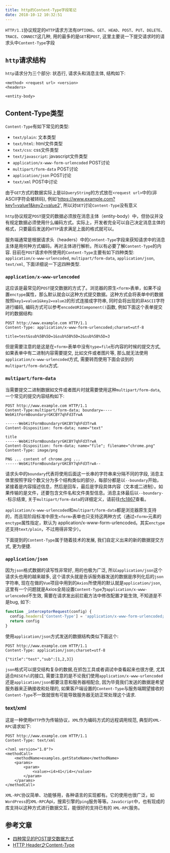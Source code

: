 ```yaml
---
title: http的Content-Type字段笔记
date: 2018-10-12 10:32:51
---
```


`HTTP/1.1`协议规定的`HTTP`请求方法有`OPTIONS`、`GET`、`HEAD`、`POST`、`PUT`、`DELETE`、`TRACE`、`CONNECT`这几种, 用的最多的是`GET`和`POST`, 这里主要说一下提交请求时的请求头中`Content-Type`字段
<!-- more -->

## `http`请求结构

`http`请求分为三个部分: 状态行, 请求头和消息主体, 结构如下:

```
<method> <request url> <version>
<headers>

<entity-body>
```

## Content-Type类型

`Content-Type`有如下常见的类型:

- `text/plain`: 文本类型
- `text/html`: html文件类型
- `text/css`: css文件类型
- `text/javascript`: javascript文件类型
- `application/x-www-form-urlencoded` POST讨论
- `multipart/form-data` POST讨论
- `application/json` POST讨论
- `text/xml` POST中讨论

由于`GET`方式的数据实际上是以`QueryString`的方式放在`<request url>`中的(非ASCII字符会被转码), 例如'<https://www.example.com?key1=value1&key2=value2>', 所以对`GET`讨论`Content-Type`没有意义

`http`协议规定`POST`提交的数据必须放在消息主体（entity-body）中，但协议并没有规定数据必须使用什么编码方式。实际上，开发者完全可以自己决定消息主体的格式，只要最后发送的`HTTP`请求满足上面的格式就可以。

服务端通常是根据请求头（headers）中的`Content-Type`字段来获知请求中的消息主体是用何种方式编码，再对主体进行解析。所以有必要了解`Content-Type`的内容. 目前在`POST`请求中所使用的`Content-Type`主要有如下四种类型: `application/x-www-urlencoded`, `multipart/form-data`, `application/json`, `text/xml`, 下面详细说一下这四种类型.

### `application/x-www-urlencoded`

这应该是最常见的`POST`提交数据的方式了。浏览器的原生`<form>`表单，如果不设置`enctype`属性，那么默认就会以这种方式提交数据。这种方式会将表单中的数据按照`key1=value1&key2=value2`的形式连接成字符串, 同时会将出现的非`ASCII`字符进行编码, 编码方式可以参考`encodeURIComponent()`函数, 例如下面这个表单提交时的数据结构:

```
POST http://www.example.com HTTP/1.1
Content-Type: application/x-www-form-urlencoded;charset=utf-8

title=test&sub%5B%5D=1&sub%5B%5D=2&sub%5B%5D=3
```

但是需要注意的是这是在`<form>`表单中没有`type=file`形内容的时候的提交方式, 如果表单中有二进制内容需要提交, 比如文件或者图片等, 那么就无法使用`application/x-www-urlencoded`方式, 需要转而使用下面会谈到的`multipart/form-data`方式.

### `multipart/form-data`

当需要提交二进制数据如文件或者图片时就需要使用这种`multipart/form-data`, 一个常见的提交内容结构如下:

```
POST http://www.example.com HTTP/1.1
Content-Type:multipart/form-data; boundary=----WebKitFormBoundaryrGKCBY7qhFd3TrwA

------WebKitFormBoundaryrGKCBY7qhFd3TrwA
Content-Disposition: form-data; name="text"

title
------WebKitFormBoundaryrGKCBY7qhFd3TrwA
Content-Disposition: form-data; name="file"; filename="chrome.png"
Content-Type: image/png

PNG ... content of chrome.png ...
------WebKitFormBoundaryrGKCBY7qhFd3TrwA--
```

请求头中的`boundary`代表将使用后面这一长串的字符串来分隔不同的字段, 消息主体里按照字段个数又分为多个结构类似的部分，每部分都是以`--boundary`开始，紧接着是内容描述信息，然后是回车，最后是字段具体内容（文本或二进制）。如果传输的是文件，还要包含文件名和文件类型信息。消息主体最后以`--boundary--`标示结束, 关于`multipart/form-data`的详细定义，请前往[rfc1867](http://www.ietf.org/rfc/rfc1867.txt)查看。

`application/x-www-urlencoded`和`multipart/form-data`都是浏览器原生支持的，而且现阶段标准中原生`<form>`表单也只支持这两种方式（通过`<form>`元素的`enctype`属性指定，默认为 application/x-www-form-urlencoded。其实`enctype`还支持`text/plain`，不过用得非常少）。

下面提到的`Content-Type`属于随着技术的发展, 我们自定义出来的新的数据提交方式, 更为便捷.

### `application/json`

因为`json`格式数据的读写性非常好, 用的也极为广泛, 所以`application/json`这个请求头也用的越来越多, 这个请求头就是告诉服务器发送的数据是序列化后的`json`字符串, 现在在做的`Vue`项目中用到的`Axios`所使用的默认就是`application/json`, 这里有一个问题就是Axios全局设置`Content-Type`为`application/x-www-urlencoded`不生效, 需要在请求发出前拦截方法中修改配置才能生效, 不知道是不是bug, 如下:

```js
function _interceptorRequest(config) {
  config.headers['Content-Type'] = 'application/x-www-form-urlencoded; charset=utf-8';
  return config
}
```

使用`application/json`方式发送的数据结构类似下面这个:

```
POST http://www.example.com HTTP/1.1
Content-Type: application/json;charset=utf-8

{"title":"test","sub":[1,2,3]}
```

`json`格式可以提交结构复杂的数据,在抓包工具或者调试中查看起来也很方便, 尤其适合`RESEful`的接口, 需要注意的是不论我们使用`application/x-www-urlencoded`还是`application/json`都要注意和服务器相配合, 因为毕竟我们发送的数据是希望服务器来正确接收和处理的, 如果客户端设置的`Content-Type`与服务端期望接收的`Content-Type`不一致就很有可能导致服务器无妨正常处理这个请求.

### text/xml

这是一种使用`HTTP`作为传输协议，`XML`作为编码方式的远程调用规范, 典型的`XML-RPC`请求如下:

```
POST http://www.example.com HTTP/1.1
Content-Type: text/xml

<?xml version="1.0"?>
<methodCall>
    <methodName>examples.getStateName</methodName>
    <params>
        <param>
            <value><i4>41</i4></value>
        </param>
    </params>
</methodCall>
```

`XML-RPC`协议简单、功能够用，各种语言的实现都有。它的使用也很广泛，如`WordPress`的`XML-RPC`Api，搜索引擎的`ping`服务等等。`JavaScript`中，也有现成的库支持以这种方式进行数据交互，能很好的支持已有的 `XML-RPC`服务。

## 参考文章

- [四种常见的POST提交数据方式](https://imququ.com/post/four-ways-to-post-data-in-http.html)
- [HTTP Header之Content-Type](https://www.chenshaowen.com/blog/content-type-http-header.html)
